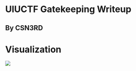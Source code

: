 # UIUCTF Gatekeeping Writeup
## By CSN3RD

# Visualization
![](https://github.com/csn3rd/UIUCTFGatekeepingWriteup/blob/master/graph.png)

